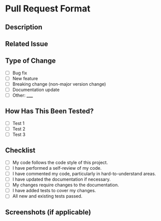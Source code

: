 # Pull Request Format

## Description

<!-- Please include a summary of the changes you made and the issue it addresses.
     Also include relevant motivation and context. -->

## Related Issue

<!-- If applicable, link to the issue number using the format: `#123` -->

## Type of Change

<!-- Please delete options that are not relevant. -->

- [ ] Bug fix
- [ ] New feature
- [ ] Breaking change (non-major version change)
- [ ] Documentation update
- [ ] Other: ******\_\_\_******

## How Has This Been Tested?

<!-- Describe the tests you ran to verify your changes.
     Provide any relevant details for the reviewer. -->

- [ ] Test 1
- [ ] Test 2
- [ ] Test 3

## Checklist

- [ ] My code follows the code style of this project.
- [ ] I have performed a self-review of my code.
- [ ] I have commented my code, particularly in hard-to-understand areas.
- [ ] I have updated the documentation if necessary.
- [ ] My changes require changes to the documentation.
- [ ] I have added tests to cover my changes.
- [ ] All new and existing tests passed.

## Screenshots (if applicable)

<!-- If your change involves UI, please add screenshots to help the reviewer understand the changes. -->
